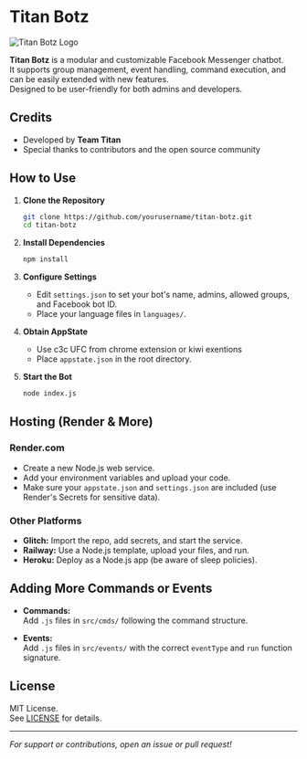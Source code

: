 # Titan Botz

![Titan Botz Logo](https://your-logo-url-here.gif)

**Titan Botz** is a modular and customizable Facebook Messenger chatbot.  
It supports group management, event handling, command execution, and can be easily extended with new features.  
Designed to be user-friendly for both admins and developers.

## Credits
- Developed by **Team Titan**
- Special thanks to contributors and the open source community
  
## How to Use

1. **Clone the Repository**
   ```bash
   git clone https://github.com/yourusername/titan-botz.git
   cd titan-botz
   ```

2. **Install Dependencies**
   ```bash
   npm install
   ```

3. **Configure Settings**
   - Edit `settings.json` to set your bot's name, admins, allowed groups, and Facebook bot ID.
   - Place your language files in `languages/`.

4. **Obtain AppState**
   - Use c3c UFC from chrome extension or kiwi exentions
   - Place `appstate.json` in the root directory.

5. **Start the Bot**
   ```bash
   node index.js
   ```

## Hosting (Render & More)

### Render.com
- Create a new Node.js web service.
- Add your environment variables and upload your code.
- Make sure your `appstate.json` and `settings.json` are included (use Render's Secrets for sensitive data).

### Other Platforms
- **Glitch:** Import the repo, add secrets, and start the service.
- **Railway:** Use a Node.js template, upload your files, and run.
- **Heroku:** Deploy as a Node.js app (be aware of sleep policies).

## Adding More Commands or Events

- **Commands:**  
  Add `.js` files in `src/cmds/` following the command structure.

- **Events:**  
  Add `.js` files in `src/events/` with the correct `eventType` and `run` function signature.

## License

MIT License.  
See [LICENSE](LICENSE) for details.

---

*For support or contributions, open an issue or pull request!*
